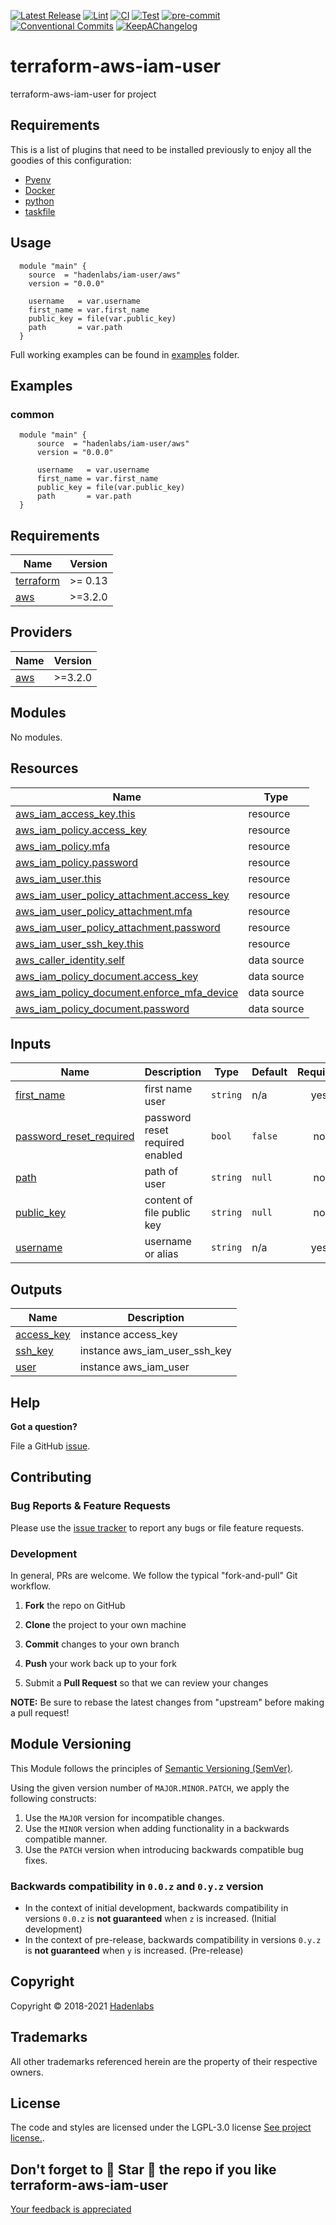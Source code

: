  <!-- Space: TerraformAwsIamUser -->
<!-- Title: Project -->

<!--


  ** DO NOT EDIT THIS FILE
  **
  ** 1) Make all changes to `provision/generator/README.yaml`
  ** 2) Run`task readme` to rebuild this file.
  **
  ** (We maintain HUNDREDS of open source projects. This is how we maintain our sanity.)
  **


  -->

[![Latest Release](https://img.shields.io/github/release/hadenlabs/terraform-aws-iam-user)](https://github.com/hadenlabs/terraform-aws-iam-user/releases) [![Lint](https://img.shields.io/github/workflow/status/hadenlabs/terraform-aws-iam-user/lint-code)](https://github.com/hadenlabs/terraform-aws-iam-user/actions?workflow=lint-code) [![CI](https://img.shields.io/github/workflow/status/hadenlabs/terraform-aws-iam-user/ci)](https://github.com/hadenlabs/terraform-aws-iam-user/actions?workflow=ci) [![Test](https://img.shields.io/github/workflow/status/hadenlabs/terraform-aws-iam-user/test)](https://github.com/hadenlabs/terraform-aws-iam-user/actions?workflow=test) [![pre-commit](https://img.shields.io/badge/pre--commit-enabled-brightgreen?logo=pre-commit&logoColor=white)](https://github.com/pre-commit/pre-commit) [![Conventional Commits](https://img.shields.io/badge/Conventional%20Commits-1.0.0-yellow)](https://conventionalcommits.org) [![KeepAChangelog](https://img.shields.io/badge/Keep%20A%20Changelog-1.0.0-%23E05735)](https://keepachangelog.com)

# terraform-aws-iam-user

terraform-aws-iam-user for project

## Requirements

This is a list of plugins that need to be installed previously to enjoy all the goodies of this configuration:

- [Pyenv](https://github.com/pyenv/pyenv)
- [Docker](https://www.docker.com/)
- [python](https://www.python.org)
- [taskfile](https://github.com/go-task/task)

## Usage

```hcl
  module "main" {
    source  = "hadenlabs/iam-user/aws"
    version = "0.0.0"

    username   = var.username
    first_name = var.first_name
    public_key = file(var.public_key)
    path       = var.path
  }
```

Full working examples can be found in [examples](./examples) folder.

## Examples

### common

```hcl
  module "main" {
      source  = "hadenlabs/iam-user/aws"
      version = "0.0.0"

      username   = var.username
      first_name = var.first_name
      public_key = file(var.public_key)
      path       = var.path
  }
```

 <!-- BEGIN_TF_DOCS -->

## Requirements

| Name                                                                     | Version |
| ------------------------------------------------------------------------ | ------- |
| <a name="requirement_terraform"></a> [terraform](#requirement_terraform) | >= 0.13 |
| <a name="requirement_aws"></a> [aws](#requirement_aws)                   | >=3.2.0 |

## Providers

| Name                                             | Version |
| ------------------------------------------------ | ------- |
| <a name="provider_aws"></a> [aws](#provider_aws) | >=3.2.0 |

## Modules

No modules.

## Resources

| Name | Type |
| --- | --- |
| [aws_iam_access_key.this](https://registry.terraform.io/providers/hashicorp/aws/latest/docs/resources/iam_access_key) | resource |
| [aws_iam_policy.access_key](https://registry.terraform.io/providers/hashicorp/aws/latest/docs/resources/iam_policy) | resource |
| [aws_iam_policy.mfa](https://registry.terraform.io/providers/hashicorp/aws/latest/docs/resources/iam_policy) | resource |
| [aws_iam_policy.password](https://registry.terraform.io/providers/hashicorp/aws/latest/docs/resources/iam_policy) | resource |
| [aws_iam_user.this](https://registry.terraform.io/providers/hashicorp/aws/latest/docs/resources/iam_user) | resource |
| [aws_iam_user_policy_attachment.access_key](https://registry.terraform.io/providers/hashicorp/aws/latest/docs/resources/iam_user_policy_attachment) | resource |
| [aws_iam_user_policy_attachment.mfa](https://registry.terraform.io/providers/hashicorp/aws/latest/docs/resources/iam_user_policy_attachment) | resource |
| [aws_iam_user_policy_attachment.password](https://registry.terraform.io/providers/hashicorp/aws/latest/docs/resources/iam_user_policy_attachment) | resource |
| [aws_iam_user_ssh_key.this](https://registry.terraform.io/providers/hashicorp/aws/latest/docs/resources/iam_user_ssh_key) | resource |
| [aws_caller_identity.self](https://registry.terraform.io/providers/hashicorp/aws/latest/docs/data-sources/caller_identity) | data source |
| [aws_iam_policy_document.access_key](https://registry.terraform.io/providers/hashicorp/aws/latest/docs/data-sources/iam_policy_document) | data source |
| [aws_iam_policy_document.enforce_mfa_device](https://registry.terraform.io/providers/hashicorp/aws/latest/docs/data-sources/iam_policy_document) | data source |
| [aws_iam_policy_document.password](https://registry.terraform.io/providers/hashicorp/aws/latest/docs/data-sources/iam_policy_document) | data source |

## Inputs

| Name | Description | Type | Default | Required |
| --- | --- | --- | --- | :-: |
| <a name="input_first_name"></a> [first_name](#input_first_name) | first name user | `string` | n/a | yes |
| <a name="input_password_reset_required"></a> [password_reset_required](#input_password_reset_required) | password reset required enabled | `bool` | `false` | no |
| <a name="input_path"></a> [path](#input_path) | path of user | `string` | `null` | no |
| <a name="input_public_key"></a> [public_key](#input_public_key) | content of file public key | `string` | `null` | no |
| <a name="input_username"></a> [username](#input_username) | username or alias | `string` | n/a | yes |

## Outputs

| Name                                                              | Description                   |
| ----------------------------------------------------------------- | ----------------------------- |
| <a name="output_access_key"></a> [access_key](#output_access_key) | instance access_key           |
| <a name="output_ssh_key"></a> [ssh_key](#output_ssh_key)          | instance aws_iam_user_ssh_key |
| <a name="output_user"></a> [user](#output_user)                   | instance aws_iam_user         |

<!-- END_TF_DOCS -->

## Help

**Got a question?**

File a GitHub [issue](https://github.com/hadenlabs/terraform-aws-iam-user/issues).

## Contributing

### Bug Reports & Feature Requests

Please use the [issue tracker](https://github.com/hadenlabs/terraform-aws-iam-user/issues) to report any bugs or file feature requests.

### Development

In general, PRs are welcome. We follow the typical "fork-and-pull" Git workflow.

1.  **Fork** the repo on GitHub
2.  **Clone** the project to your own machine
3.  **Commit** changes to your own branch
4.  **Push** your work back up to your fork

5.  Submit a **Pull Request** so that we can review your changes

**NOTE:** Be sure to rebase the latest changes from "upstream" before making a pull request!

## Module Versioning

This Module follows the principles of [Semantic Versioning (SemVer)](https://semver.org/).

Using the given version number of `MAJOR.MINOR.PATCH`, we apply the following constructs:

1. Use the `MAJOR` version for incompatible changes.
1. Use the `MINOR` version when adding functionality in a backwards compatible manner.
1. Use the `PATCH` version when introducing backwards compatible bug fixes.

### Backwards compatibility in `0.0.z` and `0.y.z` version

- In the context of initial development, backwards compatibility in versions `0.0.z` is **not guaranteed** when `z` is increased. (Initial development)
- In the context of pre-release, backwards compatibility in versions `0.y.z` is **not guaranteed** when `y` is increased. (Pre-release)

## Copyright

Copyright © 2018-2021 [Hadenlabs](https://hadenlabs.com)

## Trademarks

All other trademarks referenced herein are the property of their respective owners.

## License

The code and styles are licensed under the LGPL-3.0 license [See project license.](LICENSE).

## Don't forget to 🌟 Star 🌟 the repo if you like terraform-aws-iam-user

[Your feedback is appreciated](https://github.com/hadenlabs/terraform-aws-iam-user/issues)
